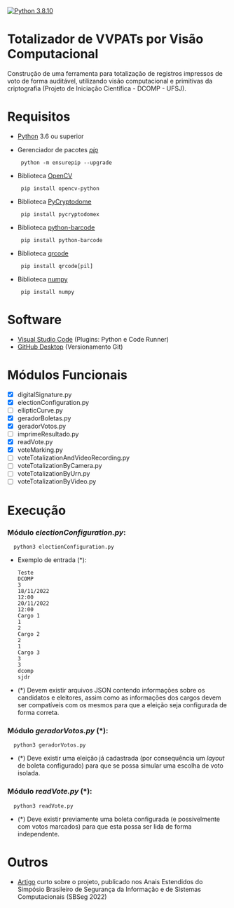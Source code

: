 [![Python 3.8.10](https://img.shields.io/badge/Python-3776AB?style=for-the-badge&logo=python&logoColor=white)](https://www.python.org/downloads/release/python-3810/)

# Totalizador de VVPATs por Visão Computacional

Construção de uma ferramenta para totalização de registros impressos de voto de forma auditável, utilizando visão computacional e primitivas da criptografia (Projeto de Iniciação Científica - DCOMP - UFSJ).

# Requisitos

- [Python](https://python.org) 3.6 ou superior

- Gerenciador de pacotes [_pip_](https://pip.pypa.io/en/stable/installation/)

       python -m ensurepip --upgrade

- Biblioteca [OpenCV](https://opencv.org/)

       pip install opencv-python
       
- Biblioteca [PyCryptodome](https://pycryptodome.readthedocs.io/en/latest/src/introduction.html)
 
       pip install pycryptodomex
       
- Biblioteca [python-barcode](https://python-barcode.readthedocs.io/en/stable/)

       pip install python-barcode
       
- Biblioteca [qrcode](https://pypi.org/project/qrcode/)

       pip install qrcode[pil]
  
- Biblioteca [numpy](https://numpy.org/)

       pip install numpy
    
# Software
- [Visual Studio Code](https://code.visualstudio.com/) (Plugins: Python e Code Runner) 
- [GitHub Desktop](https://desktop.github.com/) (Versionamento Git)

# Módulos Funcionais

- [x] digitalSignature.py
- [x] electionConfiguration.py
- [ ] ellipticCurve.py
- [x] geradorBoletas.py
- [x] geradorVotos.py
- [ ] imprimeResultado.py
- [x] readVote.py
- [x] voteMarking.py
- [ ] voteTotalizationAndVideoRecording.py
- [ ] voteTotalizationByCamera.py
- [ ] voteTotalizationByUrn.py
- [ ] voteTotalizationByVideo.py

# Execução 

### Módulo _electionConfiguration.py_:
      
      python3 electionConfiguration.py
      
- Exemplo de entrada (*):

      Teste
      DCOMP
      3
      18/11/2022
      12:00
      20/11/2022
      12:00
      Cargo 1
      1
      2
      Cargo 2
      2
      1
      Cargo 3
      3
      3
      dcomp
      sjdr

- (*) Devem existir arquivos JSON contendo informações sobre os candidatos e eleitores, assim como as informações dos cargos devem ser compatíveis com os mesmos para que a eleição seja configurada de forma correta.

### Módulo _geradorVotos.py_ (*):
      
      python3 geradorVotos.py
      
- (*) Deve existir uma eleição já cadastrada (por consequência um _layout_ de boleta configurado) para que se possa simular uma escolha de voto isolada.

### Módulo _readVote.py_ (*):
      
      python3 readVote.py
      
- (*) Deve existir previamente uma boleta configurada (e possivelmente com votos marcados) para que esta possa ser lida de forma independente.

# Outros

- [Artigo](https://sol.sbc.org.br/index.php/sbseg_estendido/article/view/21712) curto sobre o projeto, publicado nos Anais Estendidos do Simpósio Brasileiro de Segurança da Informação e de Sistemas Computacionais (SBSeg 2022)
